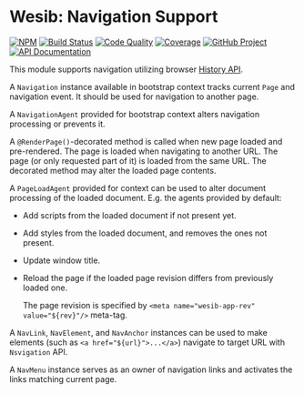 # Wesib: Navigation Support

[![NPM][npm-image]][npm-url]
[![Build Status][build-status-img]][build-status-link]
[![Code Quality][quality-img]][quality-link]
[![Coverage][coverage-img]][coverage-link]
[![GitHub Project][github-image]][github-url]
[![API Documentation][api-docs-image]][api-docs-url]

This module supports navigation utilizing browser [History API].

A `Navigation` instance available in bootstrap context tracks current `Page` and navigation event. It should be
used for navigation to another page.

A `NavigationAgent` provided for bootstrap context alters navigation processing or prevents it.

A `@RenderPage()`-decorated method is called when new page loaded and pre-rendered. The page is loaded when navigating
to another URL. The page (or only requested part of it) is loaded from the same URL. The decorated method may alter the
loaded page contents.

A `PageLoadAgent` provided for context can be used to alter document processing of the loaded document. E.g. the agents
provided by default:

- Add scripts from the loaded document if not present yet.

- Add styles from the loaded document, and removes the ones not present.

- Update window title.

- Reload the page if the loaded page revision differs from previously loaded one.

  The page revision is specified by `<meta name="wesib-app-rev" value="${rev}"/>` meta-tag.

A `NavLink`, `NavElement`, and `NavAnchor` instances can be used to make elements (such as `<a href="${url}">...</a>`)
navigate to target URL with `Nsvigation` API.

A `NavMenu` instance serves as an owner of navigation links and activates the links matching current page.

[npm-image]: https://img.shields.io/npm/v/@wesib/navigation.svg?logo=npm
[npm-url]: https://www.npmjs.com/package/@wesib/navigation
[build-status-img]: https://github.com/wesib/navigation/workflows/Build/badge.svg
[build-status-link]: https://github.com/wesib/navigation/actions?query=workflow:Build
[quality-img]: https://app.codacy.com/project/badge/Grade/a89af5e6c7f2437f8ca9ef68d930babc
[quality-link]: https://www.codacy.com/gh/wesib/navigation/dashboard?utm_source=github.com&utm_medium=referral&utm_content=wesib/navigation&utm_campaign=Badge_Grade
[coverage-img]: https://app.codacy.com/project/badge/Coverage/a89af5e6c7f2437f8ca9ef68d930babc
[coverage-link]: https://www.codacy.com/gh/wesib/navigation/dashboard?utm_source=github.com&utm_medium=referral&utm_content=wesib/navigation&utm_campaign=Badge_Coverage
[github-image]: https://img.shields.io/static/v1?logo=github&label=GitHub&message=project&color=informational
[github-url]: https://github.com/wesib/navigation
[api-docs-image]: https://img.shields.io/static/v1?logo=typescript&label=API&message=docs&color=informational
[api-docs-url]: https://wesib.github.io/navigation/
[history api]: https://developer.mozilla.org/en-US/docs/Web/API/History
